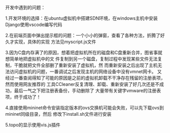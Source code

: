 开发中遇到的问题：

1.开发环境的选择：在ubuntu虚拟机中搭建SDN环境，在windows主机中安装Django使用vscode编写代码

2.在前端页面中弹出提示框的问题：一个小小的弹窗，查看了各种方法，折腾了好久才实现，具体的实现
方法见myscript.js文件

3.因为C盘内存满了的原因，想着把虚拟机所在的磁盘和C盘重新合并，图省事就想简单地把虚拟机中的文
件复制到另一个磁盘，复制过程中发现某些文件无法复制，干脆就把文件全部删了重新安装了虚拟机，然
而重新安装之后出现了主机无法访问虚拟机的问题，一番调试之后发现主机的网络设备中没有vmnet网卡。
又经过一番查阅得知了可能的原因是之前的虚拟机卸载不干净存在残留的注册表项，然而使用网友推荐的
工具CCleaner反复清理、卸载、重新安装了好几次还是不成功，最后一气之下把注册表备份，手动删除了
大量带有关键字vmware的注册表项，终于成功了！

4.直接使用mininet命令安装指定版本的ovs交换机可能会失败，可以先下载ovs到mininet同级目录，然后
修改下install.sh文件进行安装

5.topo的显示使用vis.js插件

